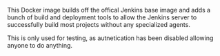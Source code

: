 This Docker image builds off the offical Jenkins base image and adds a bunch of build and deployment tools 
to allow the Jenkins server to successfully build most projects without any specialized agents.

This is only used for testing, as autnetication has been disabled allowing anyone to do anything.
